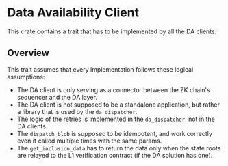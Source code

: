 # Data Availability Client

This crate contains a trait that has to be implemented by all the DA clients.

## Overview

This trait assumes that every implementation follows these logical assumptions:

- The DA client is only serving as a connector between the ZK chain's sequencer and the DA layer.
- The DA client is not supposed to be a standalone application, but rather a library that is used by the
  `da_dispatcher`.
- The logic of the retries is implemented in the `da_dispatcher`, not in the DA clients.
- The `dispatch_blob` is supposed to be idempotent, and work correctly even if called multiple times with the same
  params.
- The `get_inclusion_data` has to return the data only when the state roots are relayed to the L1 verification contract
  (if the DA solution has one).
